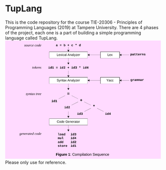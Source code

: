 # TupLang

This is the code repository for the course TIE-20306 - Principles of Programming Languages (2019) at Tampere University.
There are 4 phases of the project, each one is a part of building a simple programming language called TupLang.  
![compilationSequence](CompilationSequence.png)
Please only use for reference. 


